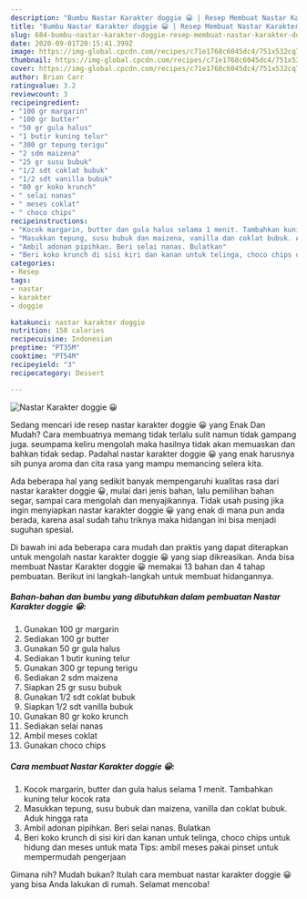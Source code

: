```yaml
---
description: "Bumbu Nastar Karakter doggie 😀 | Resep Membuat Nastar Karakter doggie 😀 Yang Enak Dan Mudah"
title: "Bumbu Nastar Karakter doggie 😀 | Resep Membuat Nastar Karakter doggie 😀 Yang Enak Dan Mudah"
slug: 684-bumbu-nastar-karakter-doggie-resep-membuat-nastar-karakter-doggie-yang-enak-dan-mudah
date: 2020-09-01T20:15:41.399Z
image: https://img-global.cpcdn.com/recipes/c71e1768c6045dc4/751x532cq70/nastar-karakter-doggie-😀-foto-resep-utama.jpg
thumbnail: https://img-global.cpcdn.com/recipes/c71e1768c6045dc4/751x532cq70/nastar-karakter-doggie-😀-foto-resep-utama.jpg
cover: https://img-global.cpcdn.com/recipes/c71e1768c6045dc4/751x532cq70/nastar-karakter-doggie-😀-foto-resep-utama.jpg
author: Brian Carr
ratingvalue: 3.2
reviewcount: 3
recipeingredient:
- "100 gr margarin"
- "100 gr butter"
- "50 gr gula halus"
- "1 butir kuning telur"
- "300 gr tepung terigu"
- "2 sdm maizena"
- "25 gr susu bubuk"
- "1/2 sdt coklat bubuk"
- "1/2 sdt vanilla bubuk"
- "80 gr koko krunch"
- " selai nanas"
- " meses coklat"
- " choco chips"
recipeinstructions:
- "Kocok margarin, butter dan gula halus selama 1 menit. Tambahkan kuning telur kocok rata"
- "Masukkan tepung, susu bubuk dan maizena, vanilla dan coklat bubuk. Aduk hingga rata"
- "Ambil adonan pipihkan. Beri selai nanas. Bulatkan"
- "Beri koko krunch di sisi kiri dan kanan untuk telinga, choco chips untuk hidung dan meses untuk mata Tips: ambil meses pakai pinset untuk mempermudah pengerjaan"
categories:
- Resep
tags:
- nastar
- karakter
- doggie

katakunci: nastar karakter doggie 
nutrition: 158 calories
recipecuisine: Indonesian
preptime: "PT35M"
cooktime: "PT54M"
recipeyield: "3"
recipecategory: Dessert

---
```



![Nastar Karakter doggie 😀](https://img-global.cpcdn.com/recipes/c71e1768c6045dc4/751x532cq70/nastar-karakter-doggie-😀-foto-resep-utama.jpg)

Sedang mencari ide resep nastar karakter doggie 😀 yang Enak Dan Mudah? Cara membuatnya memang tidak terlalu sulit namun tidak gampang juga. seumpama keliru mengolah maka hasilnya tidak akan memuaskan dan bahkan tidak sedap. Padahal nastar karakter doggie 😀 yang enak harusnya sih punya aroma dan cita rasa yang mampu memancing selera kita.

Ada beberapa hal yang sedikit banyak mempengaruhi kualitas rasa dari nastar karakter doggie 😀, mulai dari jenis bahan, lalu pemilihan bahan segar, sampai cara mengolah dan menyajikannya. Tidak usah pusing jika ingin menyiapkan nastar karakter doggie 😀 yang enak di mana pun anda berada, karena asal sudah tahu triknya maka hidangan ini bisa menjadi suguhan spesial.




Di bawah ini ada beberapa cara mudah dan praktis yang dapat diterapkan untuk mengolah nastar karakter doggie 😀 yang siap dikreasikan. Anda bisa membuat Nastar Karakter doggie 😀 memakai 13 bahan dan 4 tahap pembuatan. Berikut ini langkah-langkah untuk membuat hidangannya.

<!--inarticleads1-->

##### Bahan-bahan dan bumbu yang dibutuhkan dalam pembuatan Nastar Karakter doggie 😀:

1. Gunakan 100 gr margarin
1. Sediakan 100 gr butter
1. Gunakan 50 gr gula halus
1. Sediakan 1 butir kuning telur
1. Gunakan 300 gr tepung terigu
1. Sediakan 2 sdm maizena
1. Siapkan 25 gr susu bubuk
1. Gunakan 1/2 sdt coklat bubuk
1. Siapkan 1/2 sdt vanilla bubuk
1. Gunakan 80 gr koko krunch
1. Sediakan  selai nanas
1. Ambil  meses coklat
1. Gunakan  choco chips




<!--inarticleads2-->

##### Cara membuat Nastar Karakter doggie 😀:

1. Kocok margarin, butter dan gula halus selama 1 menit. Tambahkan kuning telur kocok rata
1. Masukkan tepung, susu bubuk dan maizena, vanilla dan coklat bubuk. Aduk hingga rata
1. Ambil adonan pipihkan. Beri selai nanas. Bulatkan
1. Beri koko krunch di sisi kiri dan kanan untuk telinga, choco chips untuk hidung dan meses untuk mata Tips: ambil meses pakai pinset untuk mempermudah pengerjaan




Gimana nih? Mudah bukan? Itulah cara membuat nastar karakter doggie 😀 yang bisa Anda lakukan di rumah. Selamat mencoba!
